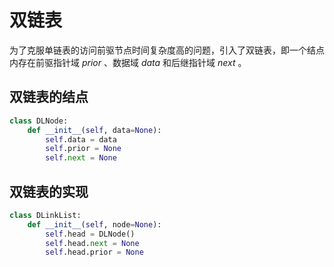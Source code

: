 # 双链表
为了克服单链表的访问前驱节点时间复杂度高的问题，引入了双链表，即一个结点内存在前驱指针域 $prior$ 、数据域 $data$ 和后继指针域 $next$ 。

## 双链表的结点
```python
class DLNode:
    def __init__(self, data=None):
        self.data = data
        self.prior = None
        self.next = None
```
## 双链表的实现
```python
class DLinkList:
    def __init__(self, node=None):
        self.head = DLNode()
        self.head.next = None
        self.head.prior = None
```